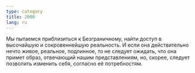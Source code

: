 ```yaml
---
type: category
title: 2000
lang: ru
---
```


Мы пытаемся приблизиться к Безграничному, найти доступ в высочайшую и сокровеннейшую реальность. И если она действительно нечто живое, реальное, подлинное, то не следует ожидать, что она примет образ, отвечающий нашим представлениям, но, скорее, следует позволить изменить себя, согласно её потребностям.
